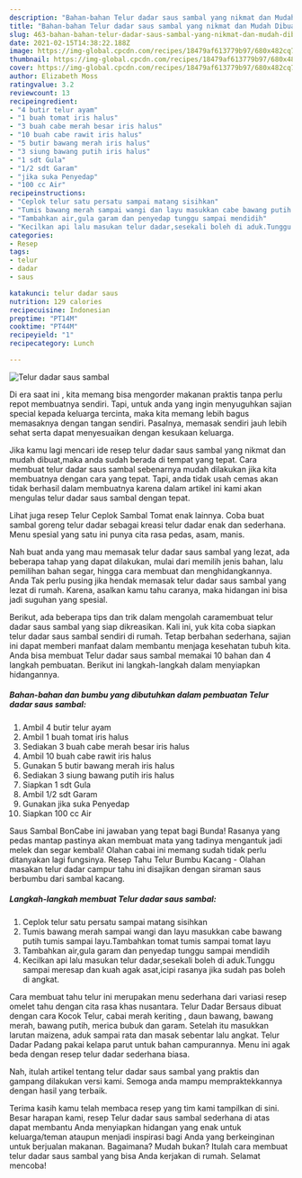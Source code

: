 ```yaml
---
description: "Bahan-bahan Telur dadar saus sambal yang nikmat dan Mudah Dibuat"
title: "Bahan-bahan Telur dadar saus sambal yang nikmat dan Mudah Dibuat"
slug: 463-bahan-bahan-telur-dadar-saus-sambal-yang-nikmat-dan-mudah-dibuat
date: 2021-02-15T14:38:22.188Z
image: https://img-global.cpcdn.com/recipes/18479af613779b97/680x482cq70/telur-dadar-saus-sambal-foto-resep-utama.jpg
thumbnail: https://img-global.cpcdn.com/recipes/18479af613779b97/680x482cq70/telur-dadar-saus-sambal-foto-resep-utama.jpg
cover: https://img-global.cpcdn.com/recipes/18479af613779b97/680x482cq70/telur-dadar-saus-sambal-foto-resep-utama.jpg
author: Elizabeth Moss
ratingvalue: 3.2
reviewcount: 13
recipeingredient:
- "4 butir telur ayam"
- "1 buah tomat iris halus"
- "3 buah cabe merah besar iris halus"
- "10 buah cabe rawit iris halus"
- "5 butir bawang merah iris halus"
- "3 siung bawang putih iris halus"
- "1 sdt Gula"
- "1/2 sdt Garam"
- "jika suka Penyedap"
- "100 cc Air"
recipeinstructions:
- "Ceplok telur satu persatu sampai matang sisihkan"
- "Tumis bawang merah sampai wangi dan layu masukkan cabe bawang putih tumis sampai layu.Tambahkan tomat tumis sampai tomat layu"
- "Tambahkan air,gula garam dan penyedap tunggu sampai mendidih"
- "Kecilkan api lalu masukan telur dadar,sesekali boleh di aduk.Tunggu sampai meresap dan kuah agak asat,icipi rasanya jika sudah pas boleh di angkat."
categories:
- Resep
tags:
- telur
- dadar
- saus

katakunci: telur dadar saus 
nutrition: 129 calories
recipecuisine: Indonesian
preptime: "PT14M"
cooktime: "PT44M"
recipeyield: "1"
recipecategory: Lunch

---
```



![Telur dadar saus sambal](https://img-global.cpcdn.com/recipes/18479af613779b97/680x482cq70/telur-dadar-saus-sambal-foto-resep-utama.jpg)

Di era  saat ini , kita memang bisa mengorder makanan praktis tanpa perlu repot membuatnya sendiri. Tapi, untuk anda yang ingin menyuguhkan sajian special kepada keluarga tercinta, maka kita memang lebih bagus memasaknya dengan tangan sendiri. Pasalnya, memasak sendiri jauh lebih sehat serta dapat menyesuaikan dengan kesukaan keluarga.

Jika kamu lagi mencari ide resep telur dadar saus sambal yang nikmat dan mudah dibuat,maka anda sudah berada di tempat yang tepat. Cara membuat telur dadar saus sambal  sebenarnya mudah dilakukan jika kita membuatnya dengan cara yang tepat. Tapi, anda tidak usah cemas akan tidak berhasil dalam membuatnya 
karena dalam artikel ini kami akan mengulas telur dadar saus sambal dengan tepat.  

Lihat juga resep Telur Ceplok Sambal Tomat enak lainnya. Coba buat sambal goreng telur dadar sebagai kreasi telur dadar enak dan sederhana. Menu spesial yang satu ini punya cita rasa pedas, asam, manis.

Nah buat anda yang mau memasak telur dadar saus sambal yang lezat, ada beberapa tahap yang dapat dilakukan, mulai dari memilih jenis bahan, lalu pemilihan bahan segar, hingga cara membuat dan menghidangkannya. Anda Tak perlu pusing jika hendak memasak telur dadar saus sambal yang lezat di rumah. Karena, asalkan kamu  tahu caranya, maka hidangan ini bisa jadi suguhan yang spesial.

Berikut, ada beberapa tips dan trik dalam mengolah caramembuat telur dadar saus sambal yang siap dikreasikan. Kali ini, yuk kita coba siapkan telur dadar saus sambal sendiri di rumah. Tetap berbahan sederhana, sajian ini dapat memberi manfaat dalam membantu menjaga kesehatan tubuh kita. Anda bisa membuat Telur dadar saus sambal memakai 10 bahan dan 4 langkah pembuatan. Berikut ini langkah-langkah dalam menyiapkan hidangannya.

<!--inarticleads1-->

##### Bahan-bahan dan bumbu yang dibutuhkan dalam pembuatan Telur dadar saus sambal:

1. Ambil 4 butir telur ayam
1. Ambil 1 buah tomat iris halus
1. Sediakan 3 buah cabe merah besar iris halus
1. Ambil 10 buah cabe rawit iris halus
1. Gunakan 5 butir bawang merah iris halus
1. Sediakan 3 siung bawang putih iris halus
1. Siapkan 1 sdt Gula
1. Ambil 1/2 sdt Garam
1. Gunakan jika suka Penyedap
1. Siapkan 100 cc Air


Saus Sambal BonCabe ini jawaban yang tepat bagi Bunda! Rasanya yang pedas mantap pastinya akan membuat mata yang tadinya mengantuk jadi melek dan segar kembali! Olahan cabai ini memang sudah tidak perlu ditanyakan lagi fungsinya. Resep Tahu Telur Bumbu Kacang - Olahan masakan telur dadar campur tahu ini disajikan dengan siraman saus berbumbu dari sambal kacang. 

<!--inarticleads2-->

##### Langkah-langkah membuat Telur dadar saus sambal:

1. Ceplok telur satu persatu sampai matang sisihkan
1. Tumis bawang merah sampai wangi dan layu masukkan cabe bawang putih tumis sampai layu.Tambahkan tomat tumis sampai tomat layu
1. Tambahkan air,gula garam dan penyedap tunggu sampai mendidih
1. Kecilkan api lalu masukan telur dadar,sesekali boleh di aduk.Tunggu sampai meresap dan kuah agak asat,icipi rasanya jika sudah pas boleh di angkat.


Cara membuat tahu telur ini merupakan menu sederhana dari variasi resep omelet tahu dengan cita rasa khas nusantara. Telur Dadar Bersaus dibuat dengan cara Kocok Telur, cabai merah keriting , daun bawang, bawang merah, bawang putih, merica bubuk dan garam. Setelah itu masukkan larutan maizena, aduk sampai rata dan masak sebentar lalu angkat. Telur Dadar Padang pakai kelapa parut untuk bahan campurannya. Menu ini agak beda dengan resep telur dadar sederhana biasa. 

Nah, itulah artikel tentang  telur dadar saus sambal  yang praktis dan gampang dilakukan versi kami. Semoga anda mampu mempraktekkannya dengan hasil yang terbaik. 

Terima kasih kamu telah membaca resep yang tim kami tampilkan di sini. Besar harapan kami, resep  Telur dadar saus sambal sederhana di atas dapat membantu Anda menyiapkan hidangan yang enak untuk keluarga/teman ataupun menjadi inspirasi bagi Anda yang berkeinginan untuk berjualan makanan. Bagaimana? Mudah bukan? Itulah cara membuat telur dadar saus sambal yang bisa Anda kerjakan di rumah. Selamat mencoba!

